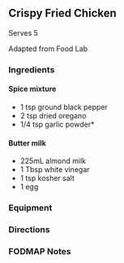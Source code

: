 ## Crispy Fried Chicken

Serves 5  

Adapted from Food Lab

### Ingredients
#### Spice mixture
* 1 tsp ground black pepper
* 2 tsp dried oregano
* 1/4 tsp garlic powder*
#### Butter milk
* 225mL almond milk
* 1 Tbsp white vinegar
* 1 tsp kosher salt
* 1 egg


### Equipment



### Directions


### FODMAP Notes
